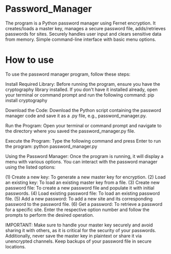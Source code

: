 # Password_Manager
The program is a Python password manager using Fernet encryption. It creates/loads a master key, manages a secure password file, adds/retrieves passwords for sites. Securely handles user input and clears sensitive data from memory. Simple command-line interface with basic menu options.

# How to use

To use the password manager program, follow these steps:

Install Required Library:
Before running the program, ensure you have the cryptography library installed. If you don't have it installed already, open your terminal or command prompt and run the following command:
pip install cryptography

Download the Code:
Download the Python script containing the password manager code and save it as a .py file, e.g., password_manager.py.

Run the Program:
Open your terminal or command prompt and navigate to the directory where you saved the password_manager.py file.

Execute the Program:
Type the following command and press Enter to run the program:
python password_manager.py

Using the Password Manager:
Once the program is running, it will display a menu with various options. You can interact with the password manager using the listed options:

(1) Create a new key: To generate a new master key for encryption.
(2) Load an existing key: To load an existing master key from a file.
(3) Create new password file: To create a new password file and populate it with initial passwords.
(4) Load existing password file: To load an existing password file.
(5) Add a new password: To add a new site and its corresponding password to the password file.
(6) Get a password: To retrieve a password for a specific site.
Enter the respective option number and follow the prompts to perform the desired operation.

IMPORTANT: Make sure to handle your master key securely and avoid sharing it with others, as it is critical for the security of your passwords. Additionally, never save the master key in plaintext or share it via unencrypted channels. Keep backups of your password file in secure locations.

